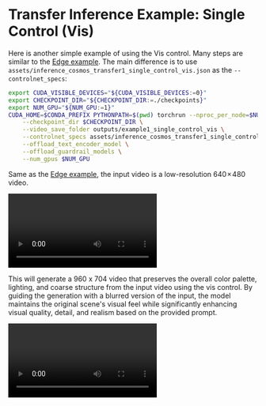 # Transfer Inference Example: Single Control (Vis)

Here is another simple example of using the Vis control. Many steps are similar to the [Edge example](/examples/inference_cosmos_transfer1_7b.md#example-1-single-control-edge). The main difference is to use `assets/inference_cosmos_transfer1_single_control_vis.json` as the `--controlnet_specs`:

```bash
export CUDA_VISIBLE_DEVICES="${CUDA_VISIBLE_DEVICES:=0}"
export CHECKPOINT_DIR="${CHECKPOINT_DIR:=./checkpoints}"
export NUM_GPU="${NUM_GPU:=1}"
CUDA_HOME=$CONDA_PREFIX PYTHONPATH=$(pwd) torchrun --nproc_per_node=$NUM_GPU --nnodes=1 --node_rank=0 cosmos_transfer1/diffusion/inference/transfer.py \
    --checkpoint_dir $CHECKPOINT_DIR \
    --video_save_folder outputs/example1_single_control_vis \
    --controlnet_specs assets/inference_cosmos_transfer1_single_control_vis.json \
    --offload_text_encoder_model \
    --offload_guardrail_models \
    --num_gpus $NUM_GPU
```
Same as the [Edge example](/examples/inference_cosmos_transfer1_7b.md#example-1-single-control-edge), the input video is a low-resolution 640 × 480 video.

<video src="https://github.com/user-attachments/assets/cb9bd7b8-3d8b-4648-a5dc-492c84dd5faa">
  Your browser does not support the video tag.
</video>

This will generate a 960 x 704 video that preserves the overall color palette, lighting, and coarse structure from the input video using the vis control. By guiding the generation with a blurred version of the input, the model maintains the original scene's visual feel while significantly enhancing visual quality, detail, and realism based on the provided prompt.

<video src="https://github.com/user-attachments/assets/3b982e26-8077-47de-a57e-cb034b033836">
  Your browser does not support the video tag.
</video>